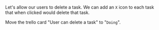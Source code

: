 Let's allow our users to delete a task. We can add an `X` icon to each task that when clicked would delete that task.

Move the trello card "User can delete a task" to "`Doing`".
